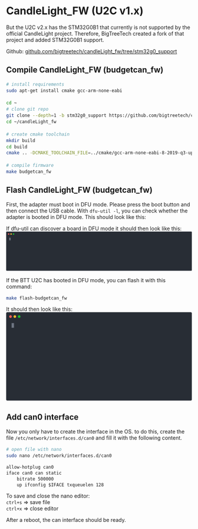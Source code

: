# CandleLight_FW (U2C v1.x)

But the U2C v2.x has the STM32G0B1 that currently is not supported by the official CandleLight project. Therefore,
BigTreeTech created a fork of that project and added STM32G0B1 support.

Github: [github.com/bigtreetech/candleLight_fw/tree/stm32g0_support](https://github.com/bigtreetech/candleLight_fw/tree/stm32g0_support)

## Compile CandleLight_FW (budgetcan_fw)
```bash
# install requirements
sudo apt-get install cmake gcc-arm-none-eabi

cd ~
# clone git repo
git clone --depth=1 -b stm32g0_support https://github.com/bigtreetech/candleLight_fw
cd ~/candleLight_fw

# create cmake toolchain
mkdir build
cd build
cmake .. -DCMAKE_TOOLCHAIN_FILE=../cmake/gcc-arm-none-eabi-8-2019-q3-update.cmake

# compile firmware
make budgetcan_fw
```

## Flash CandleLight_FW (budgetcan_fw)
First, the adapter must boot in DFU mode. Please press the boot button and then connect the USB cable. With
`dfu-util -l`, you can check whether the adapter is booted in DFU mode. This should look like this:

If dfu-util can discover a board in DFU mode it should then look like this:
![dfu-util -l output](img/dfu-util_-l.svg)

If the BTT U2C has booted in DFU mode, you can flash it with this command:

```bash
make flash-budgetcan_fw
```

It should then look like this:
![flash candlelight](img/flash_candlelight.svg)

## Add can0 interface

Now you only have to create the interface in the OS. to do this, create the file `/etc/network/interfaces.d/can0` and
fill it with the following content.

```bash
# open file with nano
sudo nano /etc/network/interfaces.d/can0
```

``` title="/etc/network/interfaces.d/can0"
allow-hotplug can0
iface can0 can static
    bitrate 500000
    up ifconfig $IFACE txqueuelen 128
```

To save and close the nano editor:  
`ctrl+s` => save file  
`ctrl+x` => close editor

After a reboot, the can interface should be ready.